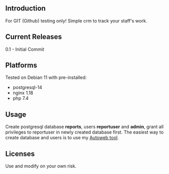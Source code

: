 ## Introduction
For GIT (Github) testing only! Simple crm to track your staff's work.
## Current Releases
0.1 - Initial Commit <br />
## Platforms
Tested on Debian 11 with pre-installed:
- postgresql-14
- nginx 1.18
- php 7.4 <br />
## Usage
Create postgresql database **reports**, users **reportuser** and **admin**, grant all privileges to reportuser in newly created database first.
The easiest way to create database and users is to use my [Autoweb tool](https://github.com/dardepin/autoweb).
## Licenses
Use and modify on your own risk.